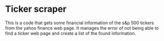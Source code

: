 # Ticker scraper

This is a code that gets some financial information of the s&p 500 tickers from the yahoo finance web page. It manages the error of not being able to find a ticker web page and create a list of the found information.

